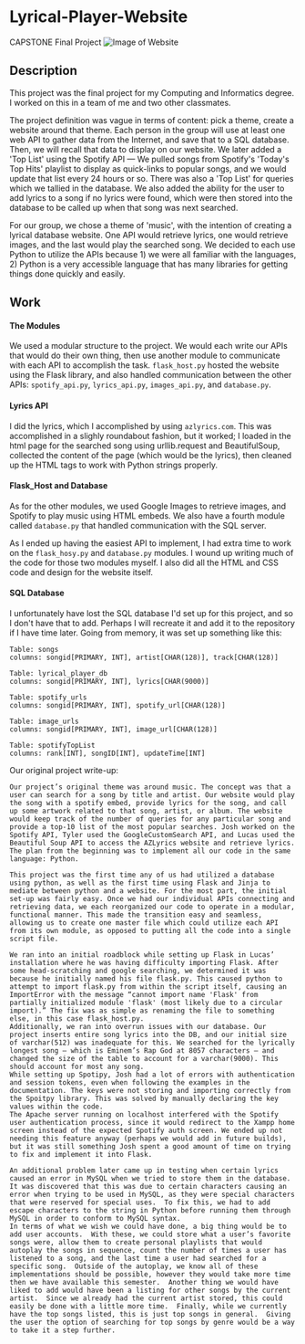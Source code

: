 # Lyrical-Player-Website
CAPSTONE Final Project
![Image of Website](https://i.imgur.com/1NaFh6K.png)

## Description
This project was the final project for my Computing and Informatics degree. I worked on this in a team of me and two other classmates.

The project definition was vague in terms of content: pick a theme, create a website around that theme. Each person in the group will use at least one web API to gather data from the Internet, and save that to a SQL database. Then, we will recall that data to display on our website.
We later added a 'Top List' using the Spotify API — We pulled songs from Spotify's 'Today's Top Hits' playlist to display as quick-links to popular songs, and we would update that list every 24 hours or so. There was also a 'Top List' for queries which we tallied in the database. We also added the ability for the user to add lyrics to a song if no lyrics were found, which were then stored into the database to be called up when that song was next searched.

For our group, we chose a theme of 'music', with the intention of creating a lyrical database website. One API would retrieve lyrics, one would retrieve images, and the last would play the searched song. We decided to each use Python to utilize the APIs because 1) we were all familiar with the languages, 2) Python is a very accessible language that has many libraries for getting things done quickly and easily. 
## Work
#### The Modules
We used a modular structure to the project. We would each write our APIs that would do their own thing, then use another module to communicate with each API to accomplish the task. `flask_host.py` hosted the website using the Flask library, and also handled communication between the other APIs: `spotify_api.py`, `lyrics_api.py`, `images_api.py`, and `database.py`. 
#### Lyrics API
I did the lyrics, which I accomplished by using `azlyrics.com`. This was accomplished in a slighly roundabout fashion, but it worked; I loaded in the html page for the searched song using urllib.request and BeautifulSoup, collected the content of the page (which would be the lyrics), then cleaned up the HTML tags to work with Python strings properly. 
#### Flask_Host and Database
As for the other modules, we used Google Images to retrieve images, and Spotify to play music using HTML embeds. We also have a fourth module called `database.py` that handled communication with the SQL server.

As I ended up having the easiest API to implement, I had extra time to work on the `flask_hosy.py` and `database.py` modules. I wound up writing much of the code for those two modules myself. I also did all the HTML and CSS code and design for the website itself.
#### SQL Database
I unfortunately have lost the SQL database I'd set up for this project, and so I don't have that to add. Perhaps I will recreate it and add it to the repository if I have time later. Going from memory, it was set up something like this:
```
Table: songs
columns: songid[PRIMARY, INT], artist[CHAR(128)], track[CHAR(128)]
```
```
Table: lyrical_player_db
columns: songid[PRIMARY, INT], lyrics[CHAR(9000)]
```
```
Table: spotify_urls
columns: songid[PRIMARY, INT], spotify_url[CHAR(128)]
```
```
Table: image_urls
columns: songid[PRIMARY, INT], image_url[CHAR(128)]
```
```
Table: spotifyTopList
columns: rank[INT], songID[INT], updateTime[INT]
```



Our original project write-up:
```
Our project’s original theme was around music. The concept was that a user can search for a song by title and artist. Our website would play the song with a spotify embed, provide lyrics for the song, and call up some artwork related to that song, artist, or album. The website would keep track of the number of queries for any particular song and provide a top-10 list of the most popular searches. Josh worked on the Spotify API, Tyler used the GoogleCustomSearch API, and Lucas used the Beautiful Soup API to access the AZLyrics website and retrieve lyrics. The plan from the beginning was to implement all our code in the same language: Python.

This project was the first time any of us had utilized a database using python, as well as the first time using Flask and Jinja to mediate between python and a website. For the most part, the initial set-up was fairly easy. Once we had our individual APIs connecting and retrieving data, we each reorganized our code to operate in a modular, functional manner. This made the transition easy and seamless, allowing us to create one master file which could utilize each API from its own module, as opposed to putting all the code into a single script file.

We ran into an initial roadblock while setting up Flask in Lucas’ installation where he was having difficulty importing Flask. After some head-scratching and google searching, we determined it was because he initially named his file flask.py. This caused python to attempt to import flask.py from within the script itself, causing an ImportError with the message “cannot import name 'Flask' from partially initialized module 'flask' (most likely due to a circular import).” The fix was as simple as renaming the file to something else, in this case flask_host.py.
Additionally, we ran into overrun issues with our database. Our project inserts entire song lyrics into the DB, and our initial size of varchar(512) was inadequate for this. We searched for the lyrically longest song — which is Eminem’s Rap God at 8057 characters — and changed the size of the table to account for a varchar(9000). This should account for most any song.
While setting up Spotipy, Josh had a lot of errors with authentication and session tokens, even when following the examples in the documentation. The keys were not storing and importing correctly from the Spoitpy library. This was solved by manually declaring the key values within the code.  
The Apache server running on localhost interfered with the Spotify user authentication process, since it would redirect to the Xampp home screen instead of the expected Spotify auth screen. We ended up not needing this feature anyway (perhaps we would add in future builds), but it was still something Josh spent a good amount of time on trying to fix and implement it into Flask.

An additional problem later came up in testing when certain lyrics caused an error in MySQL when we tried to store them in the database. It was discovered that this was due to certain characters causing an error when trying to be used in MySQL, as they were special characters that were reserved for special uses.  To fix this, we had to add escape characters to the string in Python before running them through MySQL in order to conform to MySQL syntax.
In terms of what we wish we could have done, a big thing would be to add user accounts.  With these, we could store what a user’s favorite songs were, allow them to create personal playlists that would autoplay the songs in sequence, count the number of times a user has listened to a song, and the last time a user had searched for a specific song.  Outside of the autoplay, we know all of these implementations should be possible, however they would take more time then we have available this semester.  Another thing we would have liked to add would have been a listing for other songs by the current artist.  Since we already had the current artist stored, this could easily be done with a little more time.  Finally, while we currently have the top songs listed, this is just top songs in general.  Giving the user the option of searching for top songs by genre would be a way to take it a step further.
```
